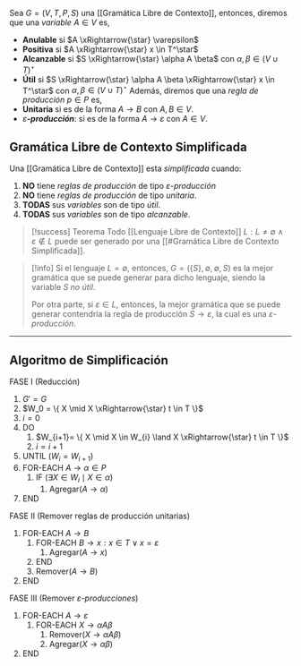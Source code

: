 Sea $G=(V,T,P,S)$ una [[Gramática Libre de Contexto]], entonces, diremos que una *variable* $A \in V$ es,
- **Anulable** si $A \xRightarrow{\star} \varepsilon$
- **Positiva** si $A \xRightarrow{\star} x \in T^\star$
- **Alcanzable** si $S \xRightarrow{\star} \alpha A \beta$ con $\alpha, \beta \in (V \cup T)^\star$
- **Útil** si $S \xRightarrow{\star} \alpha A \beta \xRightarrow{\star} x \in T^\star$ con $\alpha, \beta \in (V \cup T)^\star$
Además, diremos que una *regla de producción* $p \in P$ es,
- **Unitaria** si es de la forma $A \rightarrow B$ con $A, B \in V$.
- $\varepsilon$***-producción***: si es de la forma $A \rightarrow \varepsilon$ con $A \in V$.

## Gramática Libre de Contexto Simplificada
Una [[Gramática Libre de Contexto]] esta *simplificada* cuando:
1. **NO** tiene *reglas de producción* de tipo $\varepsilon$*-producción*
2. __NO__ tiene *reglas de producción* de tipo *unitaria*.
3. __TODAS__ sus *variables* son de tipo *útil*.
4. __TODAS__ sus *variables* son de tipo *alcanzable*.

>[!success] Teorema
>Todo [[Lenguaje Libre de Contexto]] $L : L \neq \emptyset \land \varepsilon \notin L$ puede ser generado por una [[#Gramática Libre de Contexto Simplificada]].

>[!info] 
>Si el lenguaje $L=\emptyset$, entonces, $G=(\{S\}, \emptyset, \emptyset, S)$ es la mejor gramática que se puede generar para dicho lenguaje, siendo la variable $S$ *no útil*.
>
>Por otra parte, si $\varepsilon \in L$, entonces, la mejor gramática que se puede generar contendría la regla de producción $S \rightarrow \varepsilon$, la cual es una $\varepsilon$*-producción*.

***

## Algoritmo de Simplificación

FASE I (Reducción)
1. $G'=G$
2. $W_0 = \{ X \mid X \xRightarrow{\star} t \in T \}$
3. $i = 0$
4. DO
	1. $W_{i+1}= \{ X \mid X \in W_{i} \land X \xRightarrow{\star} t \in T \}$
	2. $i = i+1$
5. UNTIL ($W_i = W_{i+1}$)
6. FOR-EACH $A \rightarrow \alpha \in P$
	1. IF $(\exists X \in W_i \mid X \in \alpha)$
		1. Agregar($A \rightarrow \alpha$)
7. END

FASE II (Remover reglas de producción unitarias)
1. FOR-EACH $A \rightarrow B$
	1. FOR-EACH $B \rightarrow x : x \in T \lor x = \varepsilon$
		1. Agregar($A \rightarrow x$)
	2. END
	3. Remover($A \rightarrow B$)
4. END

FASE III (Remover $\varepsilon$*-producciones*)
1. FOR-EACH $A \rightarrow \varepsilon$
	1. FOR-EACH $X \rightarrow \alpha A \beta$
		1. Remover($X \rightarrow \alpha A \beta$)
		2. Agregar($X \rightarrow \alpha \beta$)
2. END
